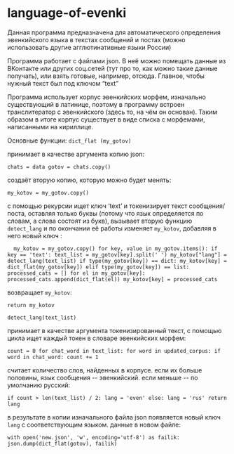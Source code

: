 # language-of-evenki
Данная программа предназначена для автоматического определения эвенкийского языка в текстах сообщений и постах (можно использовать другие агглютинативные языки России)

Программа работает с файлами json. В неё можно помещать данные из ВКонтакте или других соц.сетей (тут про то, как можно такие данные получать), или взять готовые, например, отсюда. Главное, чтобы нужный текст был под ключом “text”

Программа использует корпус эвенкийских морфем, изначально существующий в латинице, поэтому в программу встроен транслитератор с эвенкийского (здесь то, на чём он основан). Таким образом в итоге корпус существует в виде списка с морфемами, написанными на кириллице. 


Основные функции: 
`dict_flat (my_gotov)` 

принимает в качестве аргумента копию json: 

`chats = data
gotov = chats.copy()`

создаёт вторую копию, которую можно будет менять:

`my_kotov = my_gotov.copy()`

с помощью рекурсии ищет ключ ‘text’ и токенизирует текст сообщения/поста, оставляя только буквы (потому что язык определяется по словам, а слова состоят из букв), вызывает вторую функцию `detect_lang` и по окончании её работы изменяет `my_kotov`, добавляя в него новый ключ : 

`   my_kotov = my_gotov.copy()
    for key, value in my_gotov.items():
        if key == 'text':
            text_list = my_gotov[key].split(' ')
            my_kotov["lang"] = detect_lang(text_list)
         if type(my_gotov[key]) == dict:
            my_kotov[key] = dict_flat(my_gotov[key])
           elif type(my_gotov[key]) == list:
            processed_cats = []
            for el in my_gotov[key]:
                processed_cats.append(dict_flat(el))
            my_kotov[key] = processed_cats  `

 возвращает `my_kotov`:
 
`return my_kotov`


`detect_lang(text_list)`

принимает в качестве аргумента токенизированный текст, с помощью цикла  ищет каждый токен в словаре эвенкийских морфем:

`count = 0
    for chat_word in text_list:
        for word in updated_corpus:
            if word in chat_word:
                count += 1`

считает количество слов, найденных в корпусе. если их больше половины, язык сообщения -- эвенкийский. если меньше -- по умолчанию русский:

`if count > len(text_list) / 2:
        lang = 'even'
    else:
        lang = 'rus'
    return lang`

в результате в копии изначального файла json появляется новый ключ `lang` с соответствующим языком. данные в новом файле: 

`with open('new.json', 'w', encoding='utf-8') as failik:
    json.dump(dict_flat(gotov), failik)`



